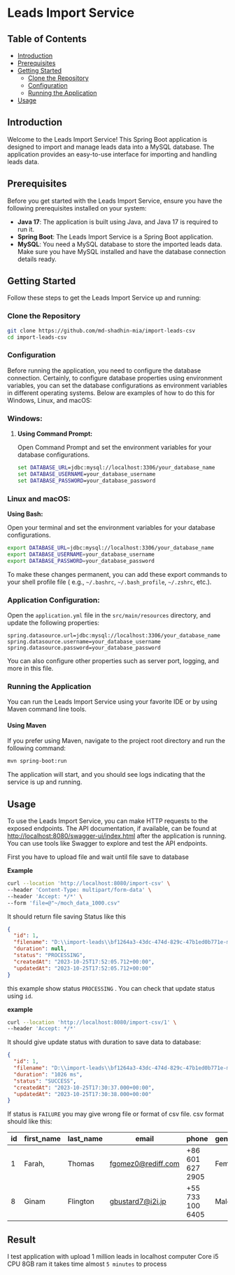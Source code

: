 # Leads Import Service

## Table of Contents

- [Introduction](#introduction)
- [Prerequisites](#prerequisites)
- [Getting Started](#getting-started)
    - [Clone the Repository](#clone-the-repository)
    - [Configuration](#configuration)
    - [Running the Application](#running-the-application)
- [Usage](#usage)

## Introduction

Welcome to the Leads Import Service! This Spring Boot application is designed to import and manage leads data into a
MySQL database. The application provides an easy-to-use interface for importing and handling leads data.

## Prerequisites

Before you get started with the Leads Import Service, ensure you have the following prerequisites installed on your
system:

- **Java 17**: The application is built using Java, and Java 17 is required to run it.
- **Spring Boot**: The Leads Import Service is a Spring Boot application.
- **MySQL**: You need a MySQL database to store the imported leads data. Make sure you have MySQL installed and have the
  database connection details ready.

## Getting Started

Follow these steps to get the Leads Import Service up and running:

### Clone the Repository

```bash
git clone https://github.com/md-shadhin-mia/import-leads-csv
cd import-leads-csv
```

### Configuration

Before running the application, you need to configure the database connection.
Certainly, to configure database properties using environment variables, you can set the database configurations as
environment variables in different operating systems. Below are examples of how to do this for Windows, Linux, and
macOS:

### Windows:

1. **Using Command Prompt:**

   Open Command Prompt and set the environment variables for your database configurations.

   ```cmd
   set DATABASE_URL=jdbc:mysql://localhost:3306/your_database_name
   set DATABASE_USERNAME=your_database_username
   set DATABASE_PASSWORD=your_database_password
   ```

### Linux and macOS:

**Using Bash:**

Open your terminal and set the environment variables for your database configurations.

   ```bash
   export DATABASE_URL=jdbc:mysql://localhost:3306/your_database_name
   export DATABASE_USERNAME=your_database_username
   export DATABASE_PASSWORD=your_database_password
   ```

To make these changes permanent, you can add these export commands to your shell profile file (
e.g., `~/.bashrc`, `~/.bash_profile`, `~/.zshrc`, etc.).

### Application Configuration:

Open the `application.yml` file in the `src/main/resources` directory, and update the following properties:

```properties
spring.datasource.url=jdbc:mysql://localhost:3306/your_database_name
spring.datasource.username=your_database_username
spring.datasource.password=your_database_password
```

You can also configure other properties such as server port, logging, and more in this file.

### Running the Application

You can run the Leads Import Service using your favorite IDE or by using Maven command line tools.

#### Using Maven

If you prefer using Maven, navigate to the project root directory and run the following command:

```bash
mvn spring-boot:run
```

The application will start, and you should see logs indicating that the service is up and running.

## Usage

To use the Leads Import Service, you can make HTTP requests to the exposed endpoints. The API documentation, if
available, can be found at [http://localhost:8080/swagger-ui/index.html](http://localhost:8080/swagger-ui/index.html)
after the application is running. You can use tools like Swagger to explore and test the API endpoints.

First you have to upload file and wait until file save to database

**Example**

 ```bash
 curl --location 'http://localhost:8080/import-csv' \
--header 'Content-Type: multipart/form-data' \
--header 'Accept: */*' \
--form 'file=@"~/moch_data_1000.csv"
 ```

It should return file saving Status like this

```json
{
  "id": 1,
  "filename": "D:\\import-leads\\bf1264a3-43dc-474d-829c-47b1ed0b771e-moch_data_1000.csv",
  "duration": null,
  "status": "PROCESSING",
  "createdAt": "2023-10-25T17:52:05.712+00:00",
  "updatedAt": "2023-10-25T17:52:05.712+00:00"
}
```

this example show status `PROCESSING` . You can check that update status using `id`.

**example**

```bash
curl --location 'http://localhost:8080/import-csv/1' \
--header 'Accept: */*'
```

It should give update status with duration to save data to database:

```json
{
  "id": 1,
  "filename": "D:\\import-leads\\bf1264a3-43dc-474d-829c-47b1ed0b771e-moch_data_1000.csv",
  "duration": "1026 ms",
  "status": "SUCCESS",
  "createdAt": "2023-10-25T17:30:37.000+00:00",
  "updatedAt": "2023-10-25T17:30:38.000+00:00"
}
```

If status is `FAILURE` you may give wrong file or format of csv file. csv format should like this:

| id | first_name | last_name | email              | phone            | gender | ip_address     |
|----|------------|-----------|--------------------|------------------|--------|----------------|
| 1  | Farah,     | Thomas    | fgomez0@rediff.com | +86 601 627 2905 | Female | 70.102.65.201  |
| 8  | Ginam      | Flington  | gbustard7@i2i.jp   | +55 733 100 6405 | Male   | 40.195.117.180 |


##  Result 
I test application with upload 1 million leads in localhost computer Core i5 CPU 8GB ram it takes time almost `5 minutes` to process